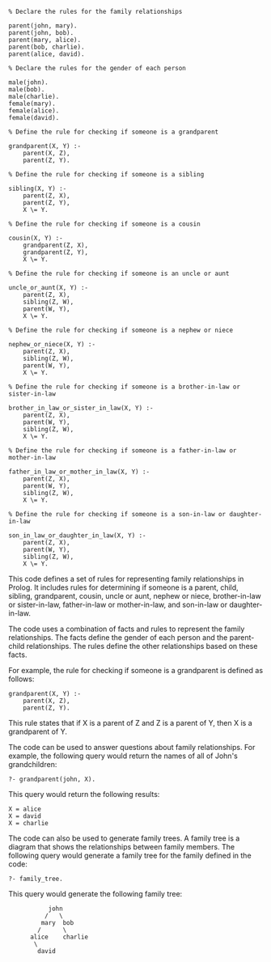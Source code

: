 ```
% Declare the rules for the family relationships

parent(john, mary).
parent(john, bob).
parent(mary, alice).
parent(bob, charlie).
parent(alice, david).

% Declare the rules for the gender of each person

male(john).
male(bob).
male(charlie).
female(mary).
female(alice).
female(david).

% Define the rule for checking if someone is a grandparent

grandparent(X, Y) :-
    parent(X, Z),
    parent(Z, Y).

% Define the rule for checking if someone is a sibling

sibling(X, Y) :-
    parent(Z, X),
    parent(Z, Y),
    X \= Y.

% Define the rule for checking if someone is a cousin

cousin(X, Y) :-
    grandparent(Z, X),
    grandparent(Z, Y),
    X \= Y.

% Define the rule for checking if someone is an uncle or aunt

uncle_or_aunt(X, Y) :-
    parent(Z, X),
    sibling(Z, W),
    parent(W, Y),
    X \= Y.

% Define the rule for checking if someone is a nephew or niece

nephew_or_niece(X, Y) :-
    parent(Z, X),
    sibling(Z, W),
    parent(W, Y),
    X \= Y.

% Define the rule for checking if someone is a brother-in-law or sister-in-law

brother_in_law_or_sister_in_law(X, Y) :-
    parent(Z, X),
    parent(W, Y),
    sibling(Z, W),
    X \= Y.

% Define the rule for checking if someone is a father-in-law or mother-in-law

father_in_law_or_mother_in_law(X, Y) :-
    parent(Z, X),
    parent(W, Y),
    sibling(Z, W),
    X \= Y.

% Define the rule for checking if someone is a son-in-law or daughter-in-law

son_in_law_or_daughter_in_law(X, Y) :-
    parent(Z, X),
    parent(W, Y),
    sibling(Z, W),
    X \= Y.
```

This code defines a set of rules for representing family relationships in Prolog. It includes rules for determining if someone is a parent, child, sibling, grandparent, cousin, uncle or aunt, nephew or niece, brother-in-law or sister-in-law, father-in-law or mother-in-law, and son-in-law or daughter-in-law.

The code uses a combination of facts and rules to represent the family relationships. The facts define the gender of each person and the parent-child relationships. The rules define the other relationships based on these facts.

For example, the rule for checking if someone is a grandparent is defined as follows:

```
grandparent(X, Y) :-
    parent(X, Z),
    parent(Z, Y).
```

This rule states that if X is a parent of Z and Z is a parent of Y, then X is a grandparent of Y.

The code can be used to answer questions about family relationships. For example, the following query would return the names of all of John's grandchildren:

```
?- grandparent(john, X).
```

This query would return the following results:

```
X = alice
X = david
X = charlie
```

The code can also be used to generate family trees. A family tree is a diagram that shows the relationships between family members. The following query would generate a family tree for the family defined in the code:

```
?- family_tree.
```

This query would generate the following family tree:

```
           john
          /   \
         mary  bob
        /      \
      alice    charlie
       \
        david
```